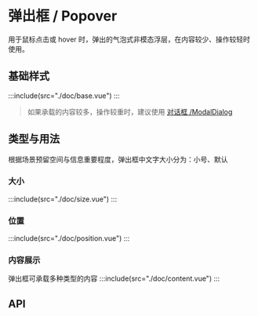 <style lang="scss">
.demo-popover {
  .mtd-popover + .mtd-popover {
    margin-left: 15px;
  }
  .box {
    width: 500px;
    margin: 0 auto;
    .top {
      text-align: center;
    }

    .left {
      float: left;
      width: 60px;
    }

    .right {
      float: right;
      width: 60px;
    }

    .bottom {
      clear: both;
      text-align: center;
    }

    .item {
      margin: 4px;
      display: inline-block;
    }

    .left .mtd-popover-rel,
    .right .mtd-popover-rel {
      padding: 8px 10px;
    }
  }
}
.demo-popover-content{
  max-width: 160px;
}
</style>

# 弹出框 / Popover
用于鼠标点击或 hover 时，弹出的气泡式非模态浮层，在内容较少、操作较轻时使用。

## 基础样式
:::include(src="./doc/base.vue")
:::
> 如果承载的内容较多，操作较重时，建议使用 [对话框 /ModalDialog <i class="mtdicon mtdicon-link-o"></i>](/components/modal)

## 类型与用法
根据场景预留空间与信息重要程度，弹出框中文字大小分为：小号、默认
### 大小 <design-tag></design-tag>
:::include(src="./doc/size.vue")
:::

### 位置 <design-tag></design-tag>
:::include(src="./doc/position.vue")
:::

### 内容展示
弹出框可承载多种类型的内容
:::include(src="./doc/content.vue")
:::

## API
<api-doc name="Popover" :doc="require('./api.json')"></api-doc>
